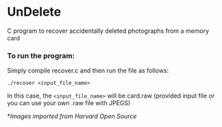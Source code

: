 # UnDelete
C program to recover accidentally deleted photographs from a memory card

### To run the program:

Simply compile recover.c and then run the file as follows:

<code>./recover <input_file_name></code>

In this case, the <code><input_file_name></code> will be card.raw (provided input file or you can use your own .raw file with JPEGS)

**Images imported from Harvard Open Source*
